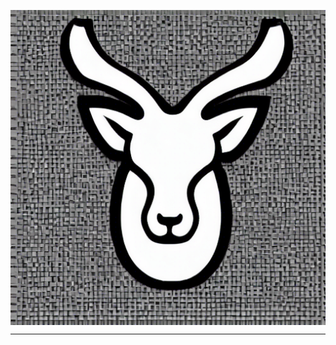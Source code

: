 <p align="center">
<!-- python scripts/txt2img.py --prompt "tibetan antelope head logo, simple, black and white, transparent background" --plms -->
<img align="center" src="doc/imgs/logo.png", width=1600>
<p>

--------


